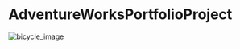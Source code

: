 # AdventureWorksPortfolioProject
![bicycle_image](https://github.com/joenjam/AdventureWorksPortfolioProject/assets/125267094/3b50fb95-78d6-43d8-96ad-aa0d496cad4d)
